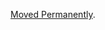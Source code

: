 <a href="/dubzzz/fast-check/tree/main/website/docs/core-blocks/arbitraries/fake-data/internet.md">Moved Permanently</a>.
